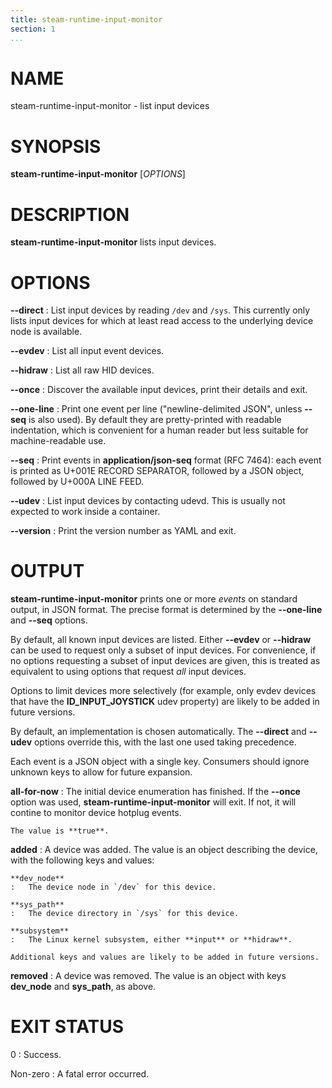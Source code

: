 ```yaml
---
title: steam-runtime-input-monitor
section: 1
...
```


# NAME

steam-runtime-input-monitor - list input devices

# SYNOPSIS

**steam-runtime-input-monitor** [*OPTIONS*]

# DESCRIPTION

**steam-runtime-input-monitor** lists input devices.

# OPTIONS

**--direct**
:   List input devices by reading `/dev` and `/sys`.
    This currently only lists input devices for which at least read access
    to the underlying device node is available.

**--evdev**
:   List all input event devices.

**--hidraw**
:   List all raw HID devices.

**--once**
:   Discover the available input devices, print their details and exit.

**--one-line**
:   Print one event per line ("newline-delimited JSON", unless **--seq**
    is also used). By default they are pretty-printed with
    readable indentation, which is convenient for a human reader but
    less suitable for machine-readable use.

**--seq**
:   Print events in **application/json-seq** format (RFC 7464):
    each event is printed as U+001E RECORD SEPARATOR, followed by
    a JSON object, followed by U+000A LINE FEED.

**--udev**
:   List input devices by contacting udevd. This is usually not
    expected to work inside a container.

**--version**
:   Print the version number as YAML and exit.

# OUTPUT

**steam-runtime-input-monitor** prints one or more *events* on
standard output, in JSON format. The precise format is determined
by the **--one-line** and **--seq** options.

By default, all known input devices are listed. Either
**--evdev** or **--hidraw** can be used to request only a subset of
input devices. For convenience, if no options requesting a subset of
input devices are given, this is treated as equivalent to using options
that request *all* input devices.

Options to limit devices more selectively (for example, only evdev
devices that have the **ID_INPUT_JOYSTICK** udev property) are likely
to be added in future versions.

By default, an implementation is chosen automatically. The **--direct**
and **--udev** options override this, with the last one used
taking precedence.

Each event is a JSON object with a single key. Consumers should ignore
unknown keys to allow for future expansion.

**all-for-now**
:   The initial device enumeration has finished. If the **--once** option
    was used, **steam-runtime-input-monitor** will exit. If not, it will
    contine to monitor device hotplug events.

    The value is **true**.

**added**
:   A device was added. The value is an object describing the device,
    with the following keys and values:

    **dev_node**
    :   The device node in `/dev` for this device.

    **sys_path**
    :   The device directory in `/sys` for this device.

    **subsystem**
    :   The Linux kernel subsystem, either **input** or **hidraw**.

    Additional keys and values are likely to be added in future versions.

**removed**
:   A device was removed. The value is an object with keys **dev_node**
    and **sys_path**, as above.

# EXIT STATUS

0
:   Success.

Non-zero
:   A fatal error occurred.

<!-- vim:set sw=4 sts=4 et: -->
